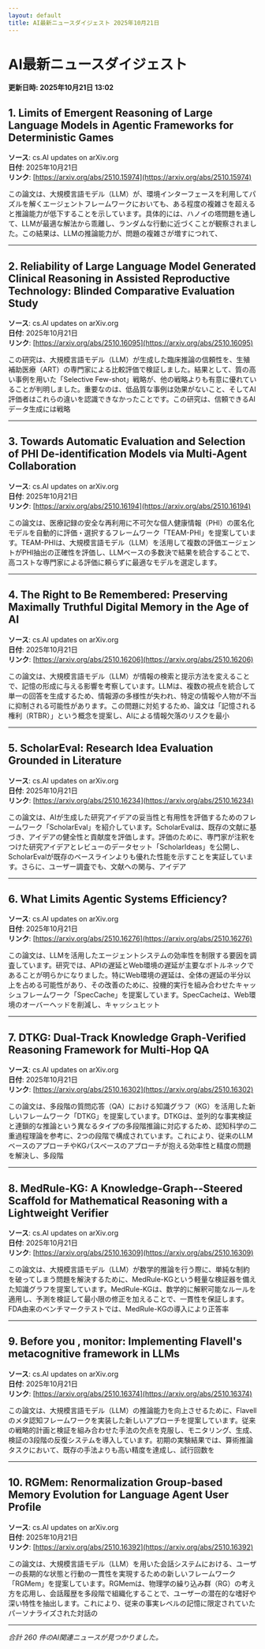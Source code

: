 ```yaml
---
layout: default
title: AI最新ニュースダイジェスト 2025年10月21日
---
```


# AI最新ニュースダイジェスト
**更新日時: 2025年10月21日 13:02**

## 1. Limits of Emergent Reasoning of Large Language Models in Agentic Frameworks for Deterministic Games

**ソース**: cs.AI updates on arXiv.org  
**日付**: 2025年10月21日  
**リンク**: [https://arxiv.org/abs/2510.15974](https://arxiv.org/abs/2510.15974)  

この論文は、大規模言語モデル（LLM）が、環境インターフェースを利用してパズルを解くエージェントフレームワークにおいても、ある程度の複雑さを超えると推論能力が低下することを示しています。具体的には、ハノイの塔問題を通して、LLMが最適な解法から乖離し、ランダムな行動に近づくことが観察されました。この結果は、LLMの推論能力が、問題の複雑さが増すにつれて、  

---

## 2. Reliability of Large Language Model Generated Clinical Reasoning in Assisted Reproductive Technology: Blinded Comparative Evaluation Study

**ソース**: cs.AI updates on arXiv.org  
**日付**: 2025年10月21日  
**リンク**: [https://arxiv.org/abs/2510.16095](https://arxiv.org/abs/2510.16095)  

この研究は、大規模言語モデル（LLM）が生成した臨床推論の信頼性を、生殖補助医療（ART）の専門家による比較評価で検証しました。結果として、質の高い事例を用いた「Selective Few-shot」戦略が、他の戦略よりも有意に優れていることが判明しました。重要なのは、低品質な事例は効果がないこと、そしてAI評価者はこれらの違いを認識できなかったことです。この研究は、信頼できるAIデータ生成には戦略  

---

## 3. Towards Automatic Evaluation and Selection of PHI De-identification Models via Multi-Agent Collaboration

**ソース**: cs.AI updates on arXiv.org  
**日付**: 2025年10月21日  
**リンク**: [https://arxiv.org/abs/2510.16194](https://arxiv.org/abs/2510.16194)  

この論文は、医療記録の安全な再利用に不可欠な個人健康情報（PHI）の匿名化モデルを自動的に評価・選択するフレームワーク「TEAM-PHI」を提案しています。TEAM-PHIは、大規模言語モデル（LLM）を活用して複数の評価エージェントがPHI抽出の正確性を評価し、LLMベースの多数決で結果を統合することで、高コストな専門家による評価に頼らずに最適なモデルを選定します。  

---

## 4. The Right to Be Remembered: Preserving Maximally Truthful Digital Memory in the Age of AI

**ソース**: cs.AI updates on arXiv.org  
**日付**: 2025年10月21日  
**リンク**: [https://arxiv.org/abs/2510.16206](https://arxiv.org/abs/2510.16206)  

この論文は、大規模言語モデル（LLM）が情報の検索と提示方法を変えることで、記憶の形成に与える影響を考察しています。LLMは、複数の視点を統合して単一の回答を生成するため、情報源の多様性が失われ、特定の情報や人物が不当に抑制される可能性があります。この問題に対処するため、論文は「記憶される権利（RTBR）」という概念を提案し、AIによる情報欠落のリスクを最小  

---

## 5. ScholarEval: Research Idea Evaluation Grounded in Literature

**ソース**: cs.AI updates on arXiv.org  
**日付**: 2025年10月21日  
**リンク**: [https://arxiv.org/abs/2510.16234](https://arxiv.org/abs/2510.16234)  

この論文は、AIが生成した研究アイデアの妥当性と有用性を評価するためのフレームワーク「ScholarEval」を紹介しています。ScholarEvalは、既存の文献に基づき、アイデアの健全性と貢献度を評価します。評価のために、専門家が注釈をつけた研究アイデアとレビューのデータセット「ScholarIdeas」を公開し、ScholarEvalが既存のベースラインよりも優れた性能を示すことを実証しています。さらに、ユーザー調査でも、文献への関与、アイデア  

---

## 6. What Limits Agentic Systems Efficiency?

**ソース**: cs.AI updates on arXiv.org  
**日付**: 2025年10月21日  
**リンク**: [https://arxiv.org/abs/2510.16276](https://arxiv.org/abs/2510.16276)  

この論文は、LLMを活用したエージェントシステムの効率性を制限する要因を調査しています。研究では、APIの遅延とWeb環境の遅延が主要なボトルネックであることが明らかになりました。特にWeb環境の遅延は、全体の遅延の半分以上を占める可能性があり、その改善のために、投機的実行を組み合わせたキャッシュフレームワーク「SpecCache」を提案しています。SpecCacheは、Web環境のオーバーヘッドを削減し、キャッシュヒット  

---

## 7. DTKG: Dual-Track Knowledge Graph-Verified Reasoning Framework for Multi-Hop QA

**ソース**: cs.AI updates on arXiv.org  
**日付**: 2025年10月21日  
**リンク**: [https://arxiv.org/abs/2510.16302](https://arxiv.org/abs/2510.16302)  

この論文は、多段階の質問応答（QA）における知識グラフ（KG）を活用した新しいフレームワーク「DTKG」を提案しています。DTKGは、並列的な事実検証と連鎖的な推論という異なるタイプの多段階推論に対応するため、認知科学の二重過程理論を参考に、2つの段階で構成されています。これにより、従来のLLMベースのアプローチやKGパスベースのアプローチが抱える効率性と精度の問題を解決し、多段階  

---

## 8. MedRule-KG: A Knowledge-Graph--Steered Scaffold for Mathematical Reasoning with a Lightweight Verifier

**ソース**: cs.AI updates on arXiv.org  
**日付**: 2025年10月21日  
**リンク**: [https://arxiv.org/abs/2510.16309](https://arxiv.org/abs/2510.16309)  

この論文は、大規模言語モデル（LLM）が数学的推論を行う際に、単純な制約を破ってしまう問題を解決するために、MedRule-KGという軽量な検証器を備えた知識グラフを提案しています。MedRule-KGは、数学的に解釈可能なルールを適用し、予測を検証して最小限の修正を加えることで、一貫性を保証します。FDA由来のベンチマークテストでは、MedRule-KGの導入により正答率  

---

## 9. Before you <think>, monitor: Implementing Flavell's metacognitive framework in LLMs

**ソース**: cs.AI updates on arXiv.org  
**日付**: 2025年10月21日  
**リンク**: [https://arxiv.org/abs/2510.16374](https://arxiv.org/abs/2510.16374)  

この論文は、大規模言語モデル（LLM）の推論能力を向上させるために、Flavellのメタ認知フレームワークを実装した新しいアプローチを提案しています。従来の戦略的計画と検証を組み合わせた手法の欠点を克服し、モニタリング、生成、検証の3段階の反復システムを導入しています。初期の実験結果では、算術推論タスクにおいて、既存の手法よりも高い精度を達成し、試行回数を  

---

## 10. RGMem: Renormalization Group-based Memory Evolution for Language Agent User Profile

**ソース**: cs.AI updates on arXiv.org  
**日付**: 2025年10月21日  
**リンク**: [https://arxiv.org/abs/2510.16392](https://arxiv.org/abs/2510.16392)  

この論文は、大規模言語モデル（LLM）を用いた会話システムにおける、ユーザーの長期的な状態と行動の一貫性を実現するための新しいフレームワーク「RGMem」を提案しています。RGMemは、物理学の繰り込み群（RG）の考え方を応用し、会話履歴を多段階で組織化することで、ユーザーの潜在的な嗜好や深い特性を抽出します。これにより、従来の事実レベルの記憶に限定されていたパーソナライズされた対話の  

---

*合計 260 件のAI関連ニュースが見つかりました。*
